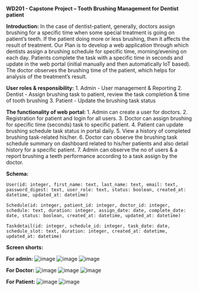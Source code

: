 **WD201 - Capstone Project – Tooth Brushing Management for Dentist patient**

**Introduction:**
    In the case of dentist-patient, generally, doctors assign brushing for a specific time when some special treatment is going on patient’s teeth. If the patient doing more or less brushing, then it affects the result of treatment. Our Plan is to develop a web application through which dentists assign a brushing schedule for specific time, morning/evening on each day. Patients complete the task with a specific time in seconds and update in the web portal (initial manually and then automatically IoT based). The doctor observes the brushing time of the patient, which helps for analysis of the treatment’s result.

**User roles & responsibility:**
    1.	Admin -	User management & Reporting
    2.	Dentist - Assign brushing task to patient, review the task completion & time of tooth brushing
    3.	Patient - Update the brushing task status

**The functionality of web portal:**
    1.	Admin can create a user for doctors.
    2.	Registration for patient and login for all users.
    3.	Doctor can assign brushing for specific time (seconds) task to specific patient.
    4.	Patient can update brushing schedule task status in portal daily.
    5.	View a history of completed brushing task-related his/her.
    6.	Doctor can observe the brushing task schedule summary on dashboard related to his/her patients and also detail history for a specific patient.
    7.	Admin can observe the no of users & a report brushing a teeth performance according to a task assign by the doctor.

**Schema:**
    
    User(id: integer, first_name: text, last_name: text, email: text, password_digest: text, user_role: text, status: boolean, created_at: datetime, updated_at: datetime)

    Schedule(id: integer, patient_id: integer, doctor_id: integer, schedule: text, duration: integer, assign_date: date, complete_date: date, status: boolean, created_at: datetime, updated_at: datetime)
    
    Taskdetail(id: integer, schedule_id: integer, task_date: date, schedule_slot: text, duration: integer, created_at: datetime, updated_at: datetime)


**Screen shorts:**

**For admin:**
![image](https://user-images.githubusercontent.com/13706065/136441952-05c69b27-9f9b-48b5-a41b-a4db02e6947e.png)
![image](https://user-images.githubusercontent.com/13706065/136441998-5c827d17-4eb6-483d-a0d8-e1f9db5932d6.png)
![image](https://user-images.githubusercontent.com/13706065/136442083-3dd0e5b7-c758-4562-a5ab-1b49c39113b5.png)

**For Doctor:**
![image](https://user-images.githubusercontent.com/13706065/136440753-fed6cab4-20c1-4518-b00a-4644eefe9de4.png)
![image](https://user-images.githubusercontent.com/13706065/136440806-b6ae99b7-ecf1-49c0-9638-4950e6fc9d40.png)
![image](https://user-images.githubusercontent.com/13706065/136440871-eec37075-268d-4216-98b3-132c47d96565.png)

**For Patient:**
![image](https://user-images.githubusercontent.com/13706065/136442289-b4e58faa-48ab-48b8-9d59-347ec2a626a7.png)
![image](https://user-images.githubusercontent.com/13706065/136442364-ce838e84-6d34-45a2-ac13-642e38677cc8.png)





